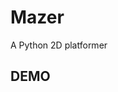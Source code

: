 # Mazer
A Python 2D platformer

## DEMO
[](https://media.giphy.com/media/nuUvXhwfCckNqSqSuN/giphy.gif)

